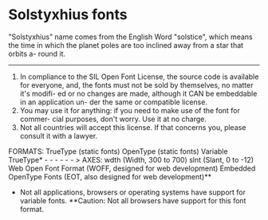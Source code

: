 # Solstyxhius fonts
"Solstyxhius" name comes from the English Word "solstice", which means the
time in which the planet poles are too inclined away from a star that orbits a-
round it.
 - - - - - - - - - - - - - - - - - - - - - - - - - - - - - - - - - - - - - - -
1. In compliance to the SIL Open Font License, the source code is available for
everyone, and, the fonts must not be sold by themselves, no matter it's modifi-
ed or no changes are made, although it CAN be embeddable in an application un-
der the same or compatible license.
2. You may use it for anything: if you need to make use of the font for commer-
cial purposes, don't worry. Use it at no charge.
3. Not all countries will accept this license. If that concerns you, please
consult it with a lawyer.

FORMATS:
TrueType (static fonts)
OpenType (static fonts)
Variable TrueType* - - - - - - > AXES:
                                 wdth (Width, 300 to 700)
                                 slnt (Slant, 0 to -12)
Web Open Font Format (WOFF, designed for web development)
Embedded OpenType Fonts (EOT, also designed for web development)**
* Not all applications, browsers or operating systems have support for variable
  fonts.
**Caution: Not all browsers have support for this font format.

